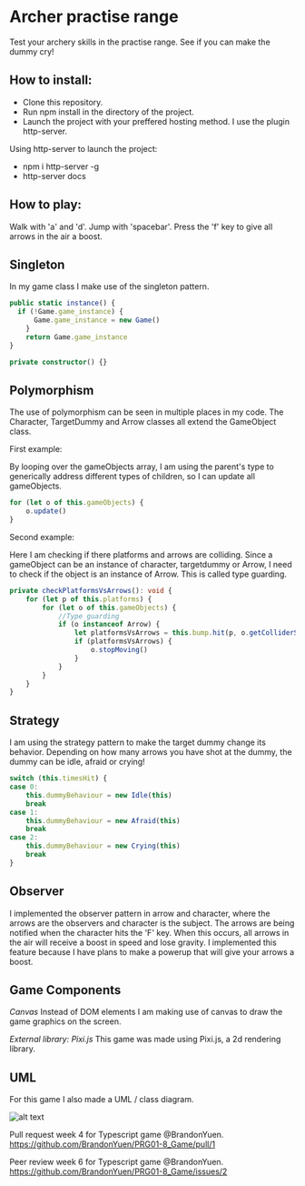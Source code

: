 # Archer practise range

Test your archery skills in the practise range. See if you can make the dummy cry!

## How to install: 

- Clone this repository.
- Run npm install in the directory of the project.
- Launch the project with your preffered hosting method. I use the plugin http-server.

Using http-server to launch the project:
- npm i http-server -g 
- http-server docs

## How to play:

Walk with 'a' and 'd'. Jump with 'spacebar'.
Press the 'f' key to give all arrows in the air a boost.

## Singleton

In my game class I make use of the singleton pattern. 

```typescript
public static instance() {
  if (!Game.game_instance) {
	  Game.game_instance = new Game()
	}
	return Game.game_instance
}

private constructor() {}
```

## Polymorphism

The use of polymorphism can be seen in multiple places in my code. The Character, TargetDummy and Arrow classes all extend the GameObject class. 

First example: 

By looping over the gameObjects array, I am using the parent's type to generically address different types of children, so I can update all gameObjects.

```typescript
for (let o of this.gameObjects) {
	o.update()
}
```
Second example:

Here I am checking if there platforms and arrows are colliding. Since a gameObject can be an instance of character, targetdummy or Arrow, I need to check if the object is an instance of Arrow. This is called type guarding. 

```typescript
private checkPlatformsVsArrows(): void {
	for (let p of this.platforms) {
		for (let o of this.gameObjects) {
			//Type guarding
			if (o instanceof Arrow) {
				let platformsVsArrows = this.bump.hit(p, o.getColliderSprite(), false, true, true)
				if (platformsVsArrows) {
					o.stopMoving()
				}
			}
		}
	}
}
```

## Strategy

I am using the strategy pattern to make the target dummy change its behavior. Depending on how many arrows you have shot at the dummy, the dummy can be idle, afraid or crying!

```typescript
switch (this.timesHit) {
case 0:
	this.dummyBehaviour = new Idle(this)
	break
case 1:
	this.dummyBehaviour = new Afraid(this)
	break
case 2:
	this.dummyBehaviour = new Crying(this)
	break
}
```

## Observer

I implemented the observer pattern in arrow and character, where the arrows are the observers and character is the subject. The arrows are being notified when the character hits the 'F' key. When this occurs, all arrows in the air will receive a boost in speed and lose gravity. I implemented this feature because I have plans to make a powerup that will give your arrows a boost.  

## Game Components

*Canvas*
Instead of DOM elements I am making use of canvas to draw the game graphics on the screen.

*External library: Pixi.js*
This game was made using Pixi.js, a 2d rendering library.

## UML

For this game I also made a UML / class diagram.

![alt text](https://drive.google.com/open?id=1hNALQPdhF5up9lZ4_mZso0Ile511ThLm)

Pull request week 4 for Typescript game @BrandonYuen.
https://github.com/BrandonYuen/PRG01-8_Game/pull/1

Peer review week 6 for Typescript game @BrandonYuen.
https://github.com/BrandonYuen/PRG01-8_Game/issues/2
